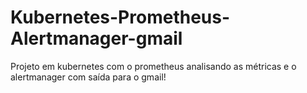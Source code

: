 # Kubernetes-Prometheus-Alertmanager-gmail
Projeto em kubernetes com o prometheus analisando as métricas e o alertmanager com saída para o gmail!
